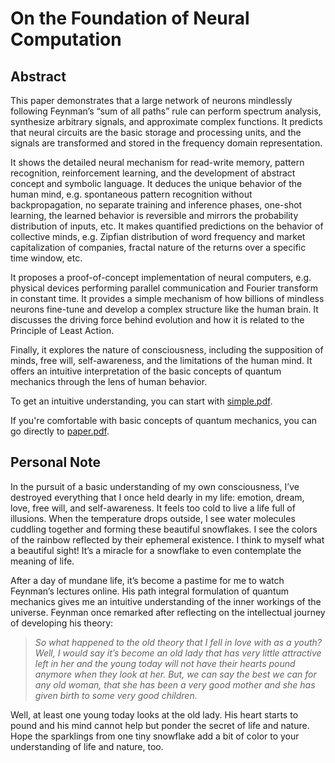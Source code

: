 # On the Foundation of Neural Computation

## Abstract

This paper demonstrates that a large network of neurons mindlessly following Feynman’s “sum of all paths” rule can perform spectrum analysis, synthesize arbitrary signals, and approximate complex functions. It predicts that neural circuits are the basic storage and processing units, and the signals are transformed and stored in the frequency domain representation. 

It shows the detailed neural mechanism for read-write memory, pattern recognition, reinforcement learning, and the development of abstract concept and symbolic language. It deduces the unique behavior of the human mind, e.g. spontaneous pattern recognition without backpropagation, no separate training and inference phases, one-shot learning, the learned behavior is reversible and mirrors the probability distribution of inputs, etc. It makes quantified predictions on the behavior of collective minds, e.g. Zipfian distribution of word frequency and market capitalization of companies, fractal nature of the returns over a specific time window, etc. 

It proposes a proof-of-concept implementation of neural computers, e.g. physical devices performing parallel communication and Fourier transform in constant time. It provides a simple mechanism of how billions of mindless neurons fine-tune and develop a complex structure like the human brain. It discusses the driving force behind evolution and how it is related to the Principle of Least Action.

Finally, it explores the nature of consciousness, including the supposition of minds, free will, self-awareness, and the limitations of the human mind. It offers an intuitive interpretation of the basic concepts of quantum mechanics through the lens of human behavior.

To get an intuitive understanding, you can start with [simple.pdf](https://github.com/plaxy314/vox/raw/master/simple.pdf). 

If you're comfortable with basic concepts of quantum mechanics, you can go directly to [paper.pdf](https://github.com/plaxy314/vox/raw/master/paper.pdf). 

## Personal Note

In the pursuit of a basic understanding of my own consciousness, I’ve destroyed everything that I once held dearly in my life: emotion, dream, love, free will, and self-awareness. It feels too cold to live a life full of illusions. When the temperature drops outside, I see water molecules cuddling together and forming these beautiful snowflakes. I see the colors of the rainbow reflected by their ephemeral existence. I think to myself what a beautiful sight! It’s a miracle for a snowflake to even contemplate the meaning of life.

After a day of mundane life, it’s become a pastime for me to watch Feynman’s lectures online. His path integral formulation of quantum mechanics gives me an intuitive understanding of the inner workings of the universe. Feynman once remarked after reflecting on the intellectual journey of developing his theory:

>*So what happened to the old theory that I fell in love with as a youth? Well, I would say it’s become an old lady that has very little attractive left in her and the young today will not have their hearts pound anymore when they look at her. But, we can say the best we can for any old woman, that she has been a very good mother and she has given birth to some very good children.*

Well, at least one young today looks at the old lady. His heart starts to pound and his mind cannot help but ponder the secret of life and nature. Hope the sparklings from one tiny snowflake add a bit of color to your understanding of life and nature, too. 
